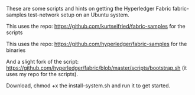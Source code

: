 These are some scripts and hints on getting the Hyperledger Fabric fabric-samples test-network setup on an Ubuntu system.

This uses the repo: https://github.com/kurtseifried/fabric-samples for the scripts

This uses the repo: https://github.com/hyperledger/fabric-samples for the binaries

And a slight fork of the script: https://github.com/hyperledger/fabric/blob/master/scripts/bootstrap.sh (it uses my repo for the scripts).

Download, chmod +x the install-system.sh and run it to get started.
